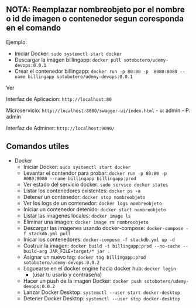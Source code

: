 ## NOTA: Reemplazar nombreobjeto por el nombre o id de imagen o contenedor segun coresponda en el comando

Ejemplo: 

- Iniciar Docker: `sudo systemctl start docker`
- Descargar la imagen billingapp: `docker pull sotobotero/udemy-devops:0.0.1`
- Crear el contenedor billingapp: `docker run -p 80:80 -p  8080:8080 --name billingapp sotobotero/udemy-devops:0.0.1`

Ver

Interfaz de Aplicacion: `http://localhost:80`

Microservicio: `http://localhost:8080/swagger-ui/index.html`
    - u: admin
    - P: admin

Interfaz de Adminer: `http://localhost:9090/`


## Comandos utiles

- Docker 
  - Iniciar Docker: `sudo systemctl start docker`
  - Levantar el contendor para probar: `docker run -p 80:80 -p  8080:8080 --name billingapp billingapp:prod`
  - Ver estado del servicio docker: `sudo service docker status`
  - Listar los contenedores existentes: `docker ps -a`
  - Detener un contenedor: `docker stop nombreobjeto`
  - Ver los logs de un contenedor: `docker logs nombreobjeto`
  - Iniciar un contenedor detenido: `docker start nombreobjeto `
  - Listar las imagenes locales: `docker image ls`
  - Eliminar una imagen: `docker image rm nombreobjeto`
  - Descargar las imagenes usando docker-compose: `docker-compose -f stackdb.yml pull`
  - Inicar los contenedores: `docker-compose -f stackdb.yml up -d`
  - Costruir la imagen: `docker build -t billingapp:prod --no-cache --build-arg JAR_FILE=target/* jar .`
  - Asignar un nuevo tag: `docker tag billingapp:prod sotobotero/udemy-devops:0.0.2`
  - Loguearse en el docker engine hacia docker hub: `docker login`
    - (usar tu usario y contraseña)
  - Hacer un push de la imagen Docker: `docker push sotobotero/udemy-devops:0.0.2`
  - Lanzar Docker Desktop: `systemctl --user start docker-desktop`
  - Detener Docker Desktop: `systemctl --user stop docker-desktop`
